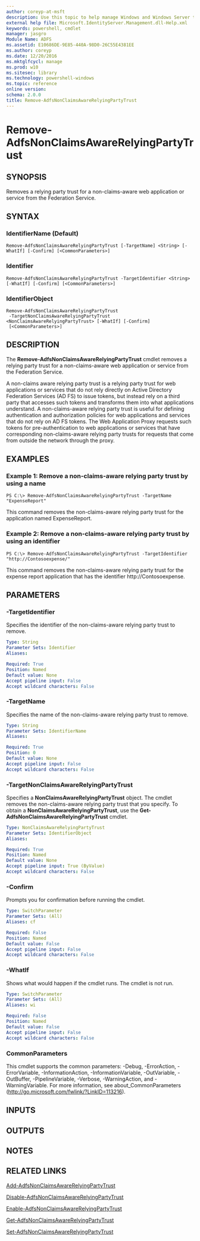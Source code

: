 ```yaml
---
author: coreyp-at-msft
description: Use this topic to help manage Windows and Windows Server technologies with Windows PowerShell.
external help file: Microsoft.IdentityServer.Management.dll-Help.xml
keywords: powershell, cmdlet
manager: jasgro
Module Name: ADFS
ms.assetid: E10686DE-9E85-440A-98D0-26C55E4381EE
ms.author: coreyp
ms.date: 12/20/2016
ms.mktglfcycl: manage
ms.prod: w10
ms.sitesec: library
ms.technology: powershell-windows
ms.topic: reference
online version: 
schema: 2.0.0
title: Remove-AdfsNonClaimsAwareRelyingPartyTrust
---
```


# Remove-AdfsNonClaimsAwareRelyingPartyTrust

## SYNOPSIS
Removes a relying party trust for a non-claims-aware web application or service from the Federation Service.

## SYNTAX

### IdentifierName (Default)
```
Remove-AdfsNonClaimsAwareRelyingPartyTrust [-TargetName] <String> [-WhatIf] [-Confirm] [<CommonParameters>]
```

### Identifier
```
Remove-AdfsNonClaimsAwareRelyingPartyTrust -TargetIdentifier <String> [-WhatIf] [-Confirm] [<CommonParameters>]
```

### IdentifierObject
```
Remove-AdfsNonClaimsAwareRelyingPartyTrust
 -TargetNonClaimsAwareRelyingPartyTrust <NonClaimsAwareRelyingPartyTrust> [-WhatIf] [-Confirm]
 [<CommonParameters>]
```

## DESCRIPTION
The **Remove-AdfsNonClaimsAwareRelyingPartyTrust** cmdlet removes a relying party trust for a non-claims-aware web application or service from the Federation Service.

A non-claims aware relying party trust is a relying party trust for web applications or services that do not rely directly on Active Directory Federation Services (AD FS) to issue tokens, but instead rely on a third party that accesses such tokens and transforms them into what applications understand.
A non-claims-aware relying party trust is useful for defining authentication and authorization policies for web applications and services that do not rely on AD FS tokens.
The Web Application Proxy requests such tokens for pre-authentication to web applications or services that have corresponding non-claims-aware relying party trusts for requests that come from outside the network through the proxy.

## EXAMPLES

### Example 1: Remove a non-claims-aware relying party trust by using a name
```
PS C:\> Remove-AdfsNonClaimsAwareRelyingPartyTrust -TargetName "ExpenseReport"
```

This command removes the non-claims-aware relying party trust for the application named ExpenseReport.

### Example 2: Remove a non-claims-aware relying party trust by using an identifier
```
PS C:\> Remove-AdfsNonClaimsAwareRelyingPartyTrust -TargetIdentifier "http://Contosoexpense/"
```

This command removes the non-claims-aware relying party trust for the expense report application that has the identifier http://Contosoexpense.

## PARAMETERS

### -TargetIdentifier
Specifies the identifier of the non-claims-aware relying party trust to remove.

```yaml
Type: String
Parameter Sets: Identifier
Aliases: 

Required: True
Position: Named
Default value: None
Accept pipeline input: False
Accept wildcard characters: False
```

### -TargetName
Specifies the name of the non-claims-aware relying party trust to remove.

```yaml
Type: String
Parameter Sets: IdentifierName
Aliases: 

Required: True
Position: 0
Default value: None
Accept pipeline input: False
Accept wildcard characters: False
```

### -TargetNonClaimsAwareRelyingPartyTrust
Specifies a **NonClaimsAwareRelyingPartyTrust** object.
The cmdlet removes the non-claims-aware relying party trust that you specify.
To obtain a **NonClaimsAwareRelyingPartyTrust**, use the **Get-AdfsNonClaimsAwareRelyingPartyTrust** cmdlet.

```yaml
Type: NonClaimsAwareRelyingPartyTrust
Parameter Sets: IdentifierObject
Aliases: 

Required: True
Position: Named
Default value: None
Accept pipeline input: True (ByValue)
Accept wildcard characters: False
```

### -Confirm
Prompts you for confirmation before running the cmdlet.

```yaml
Type: SwitchParameter
Parameter Sets: (All)
Aliases: cf

Required: False
Position: Named
Default value: False
Accept pipeline input: False
Accept wildcard characters: False
```

### -WhatIf
Shows what would happen if the cmdlet runs.
The cmdlet is not run.

```yaml
Type: SwitchParameter
Parameter Sets: (All)
Aliases: wi

Required: False
Position: Named
Default value: False
Accept pipeline input: False
Accept wildcard characters: False
```

### CommonParameters
This cmdlet supports the common parameters: -Debug, -ErrorAction, -ErrorVariable, -InformationAction, -InformationVariable, -OutVariable, -OutBuffer, -PipelineVariable, -Verbose, -WarningAction, and -WarningVariable. For more information, see about_CommonParameters (http://go.microsoft.com/fwlink/?LinkID=113216).

## INPUTS

## OUTPUTS

## NOTES

## RELATED LINKS

[Add-AdfsNonClaimsAwareRelyingPartyTrust](./Add-AdfsNonClaimsAwareRelyingPartyTrust.md)

[Disable-AdfsNonClaimsAwareRelyingPartyTrust](./Disable-AdfsNonClaimsAwareRelyingPartyTrust.md)

[Enable-AdfsNonClaimsAwareRelyingPartyTrust](./Enable-AdfsNonClaimsAwareRelyingPartyTrust.md)

[Get-AdfsNonClaimsAwareRelyingPartyTrust](./Get-AdfsNonClaimsAwareRelyingPartyTrust.md)

[Set-AdfsNonClaimsAwareRelyingPartyTrust](./Set-AdfsNonClaimsAwareRelyingPartyTrust.md)

